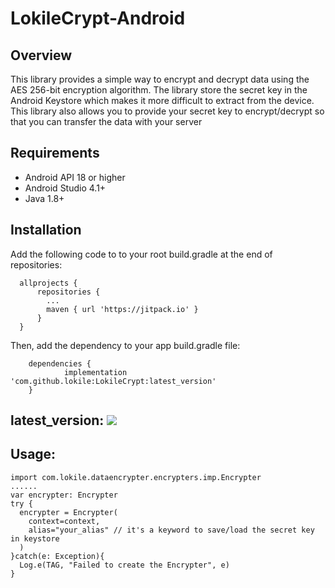 # LokileCrypt-Android



## Overview
This library provides a simple way to encrypt and decrypt data using the AES 256-bit encryption algorithm. The library store the secret key in the Android Keystore which makes it more difficult to extract from the device. This library also allows you to provide your secret key to encrypt/decrypt so that you can transfer the data with your server

## Requirements
- Android API 18 or higher
- Android Studio 4.1+
- Java 1.8+

## Installation
Add the following code to to your root build.gradle at the end of repositories:
```
  allprojects {
      repositories {
        ...
        maven { url 'https://jitpack.io' }
      }
  }
```
Then, add the dependency to your app build.gradle file:
```
	dependencies {
	        implementation 'com.github.lokile:LokileCrypt:latest_version'
	}
```
## latest_version: [![](https://jitpack.io/v/lokile/LokileCrypt.svg)](https://jitpack.io/#lokile/LokileCrypt)

## Usage:
```
import com.lokile.dataencrypter.encrypters.imp.Encrypter
......
var encrypter: Encrypter
try {
  encrypter = Encrypter(
    context=context,
    alias="your_alias" // it's a keyword to save/load the secret key in keystore
  )
}catch(e: Exception){
  Log.e(TAG, "Failed to create the Encrypter", e)
}
```

